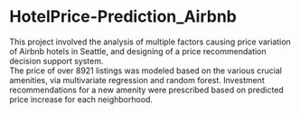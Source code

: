 # HotelPrice-Prediction_Airbnb

This project involved the analysis of multiple factors causing price variation of Airbnb hotels in Seattle, and designing of a price recommendation decision support system.   
The price of over 8921 listings was modeled based on the various crucial amenities, via multivariate regression and random forest. Investment recommendations for a new amenity were prescribed  based on predicted price increase for each neighborhood.
